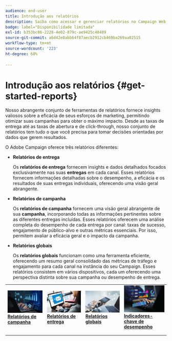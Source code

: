 ```yaml
---
audience: end-user
title: Introdução aos relatórios
description: Saiba como acessar e gerenciar relatórios no Campaign Web
badge: label="Disponibilidade limitada"
exl-id: b353bc86-2228-4e02-879c-ae9425c48489
source-git-commit: a6d42e0abb64f87aecb2912cb469ba269aa02515
workflow-type: tm+mt
source-wordcount: '223'
ht-degree: 60%

---
```



# Introdução aos relatórios {#get-started-reports}

Nosso abrangente conjunto de ferramentas de relatórios fornece insights valiosos sobre a eficácia de seus esforços de marketing, permitindo otimizar suas campanhas para obter o máximo impacto. Desde as taxas de entrega até as taxas de abertura e de click-through, nosso conjunto de relatórios tem tudo o que você precisa para tomar decisões orientadas por dados que gerem resultados.

O Adobe Campaign oferece três relatórios diferentes:

* **Relatórios de entrega**

  Os **relatórios de entrega** fornecem insights e dados detalhados focados exclusivamente nas suas **entregas** em cada canal. Esses relatórios fornecem informações detalhadas sobre o desempenho, a eficácia e os resultados de suas entregas individuais, oferecendo uma visão geral abrangente.


* **Relatórios de campanha**

  Os **relatórios de campanha** fornecem uma visão geral abrangente de sua **campanha**, incorporando todas as informações pertinentes sobre as diferentes entregas incluídas. Esses relatórios oferecem uma análise completa do desempenho de cada entrega por canal: taxas de sucesso, engajamento de público-alvo e outras métricas essenciais. Por isso, permitem avaliar a eficácia geral e o impacto da campanha.


* **Relatórios globais**

  Os **relatórios globais** funcionam como uma ferramenta eficiente, oferecendo um resumo geral consolidado das métricas de tráfego e engajamento para cada canal na instância do seu Campaign. Esses relatórios consistem em vários dispositivos, cada um oferecendo uma perspectiva distinta sobre sua campanha ou desempenho de entrega.

<table style="table-layout:fixed"><tr style="border: 0;">
<td>
<a href="campaign-reports.md">
<img alt="Validação" src="assets/do-not-localize/campaign_report.jpeg">
</a>
<div>
<a href="campaign-reports.md"><strong>Relatórios de campanha</strong></a>
</div>
<p>
</td>
<td>
<a href="delivery-reports.md">
<img alt="Lead" src="assets/do-not-localize/email_report.jpeg">
</a>
<div><a href="delivery-reports.md"><strong>Relatórios de entrega</strong>
</div>
<p>
</td>
<td>
<a href="global-reports.md">
<img alt="Pouco frequente" src="assets/do-not-localize/push_report.jpeg">
</a>
<div>
<a href="global-reports.md"><strong> Relatórios globais<strong></strong></a>
</div>
<p></td>
<td>
<a href="kpis.md">
<img alt="Validação" src="assets/do-not-localize/kpis.jpeg">
</a>
<div>
<a href="kpis.md"><strong>Indicadores-chave de desempenho</strong></a>
</div>
<p>
</td>
</tr></table>
